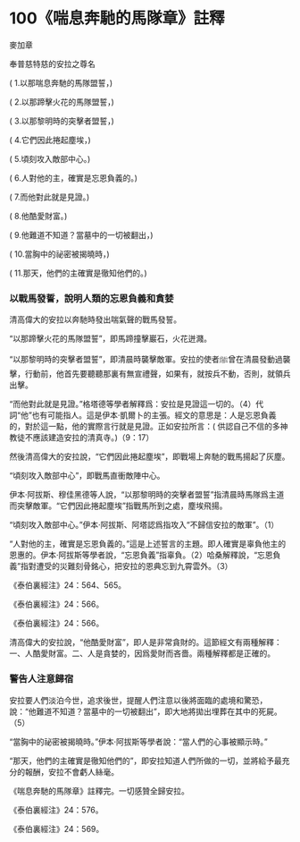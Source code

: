 # 100《喘息奔馳的馬隊章》註釋

麥加章

奉普慈特慈的安拉之尊名

( 1.以那喘息奔馳的馬隊盟誓，) 

( 2.以那蹄擊火花的馬隊盟誓，) 

( 3.以那黎明時的突擊者盟誓，) 

( 4.它們因此捲起塵埃，)

( 5.頃刻攻入敵部中心。)

( 6.人對他的主，確實是忘恩負義的。) 

( 7.而他對此就是見證。)

( 8.他酷愛財富。)

( 9.他難道不知道？當墓中的一切被翻出，) 

( 10.當胸中的祕密被揭曉時，)

( 11.那天，他們的主確實是徹知他們的。)

### 以戰馬發誓，說明人類的忘恩負義和貪婪

清高偉大的安拉以奔馳時發出喘氣聲的戰馬發誓。

“以那蹄擊火花的馬隊盟誓”，即馬蹄撞擊巖石，火花迸濺。

“以那黎明時的突擊者盟誓”，即清晨時襲擊敵軍。安拉的使者ﷺ曾在清晨發動過襲擊，行動前，他首先要聽聽那裏有無宣禮聲，如果有，就按兵不動，否則，就領兵出擊。

“而他對此就是見證。”格塔德等學者解釋爲：安拉是見證這一切的。（4）代詞“他”也有可能指人。這是伊本·凱爾卜的主張。經文的意思是：人是忘恩負義的，對於這一點，他的實際言行就是見證。正如安拉所言：( 供認自己不信的多神教徒不應該建造安拉的清真寺。)（9：17）

然後清高偉大的安拉說，“它們因此捲起塵埃”，即戰場上奔馳的戰馬揚起了灰塵。

“頃刻攻入敵部中心”，即戰馬直衝敵陣中心。

伊本·阿拔斯、穆佳黑德等人說，“以那黎明時的突擊者盟誓”指清晨時馬隊爲主道而突擊敵軍。“它們因此捲起塵埃”指戰馬所到之處，塵埃飛揚。

“頃刻攻入敵部中心。”伊本·阿拔斯、阿塔認爲指攻入“不歸信安拉的敵軍”。（1）

“人對他的主，確實是忘恩負義的。”這是上述誓言的主題。即人確實是辜負他主的恩惠的。伊本·阿拔斯等學者說，“忘恩負義”指辜負。（2）哈桑解釋說，“忘恩負義”指對遭受的災難刻骨銘心，把安拉的恩典忘到九霄雲外。（3）

《泰伯裏經注》24：564、565。

《泰伯裏經注》24：566。

《泰伯裏經注》24：566。

清高偉大的安拉說，“他酷愛財富”，即人是非常貪財的。這節經文有兩種解釋：一、人酷愛財富。二、人是貪婪的，因爲愛財而吝嗇。兩種解釋都是正確的。

### 警告人注意歸宿

安拉要人們淡泊今世，追求後世，提醒人們注意以後將面臨的處境和驚恐，說：“他難道不知道？當墓中的一切被翻出”，即大地將拋出埋葬在其中的死屍。（5）

“當胸中的祕密被揭曉時。”伊本·阿拔斯等學者說：“當人們的心事被顯示時。”

“那天，他們的主確實是徹知他們的”，即安拉知道人們所做的一切，並將給予最充分的報酬，安拉不會虧人絲毫。

《喘息奔馳的馬隊章》註釋完。一切感贊全歸安拉。

《泰伯裏經注》24：576。

《泰伯裏經注》24：569。
